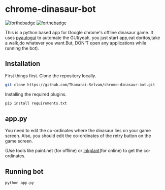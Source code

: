 # chrome-dinasaur-bot
[![forthebadge](https://forthebadge.com/images/badges/made-with-python.svg)](https://www.python.org/)
[![forthebadge](https://forthebadge.com/images/badges/check-it-out.svg)](https://github.com/Thamarai-Selvam/chrome-dinasaur-bot)

 This is a python based app for Google chrome's offline dinasaur game.
It uses [pyautogui](https://pyautogui.readthedocs.io/en/latest/) to automate the GUI(yeah, you just start app,eat doritos,take a walk,do whatever you want.But, DON'T open any applications while running the bot).

## Installation

 First things first.
   Clone the repository locally.
   ```sh
   git clone https://github.com/Thamarai-Selvam/chrome-dinasaur-bot.git
   ``` 
    
 Installing the required plugins.
   ```sh
   pip install requirements.txt
   ```
   
## app.py
 You need to edit the co-ordinates where the dinasaur lies on your game screen.
 Also, you should edit the co-ordinates of the retry button on the game screen.
 
 (Use tools like paint.net (for offline) or [inkplant](https://inkplant.com/tools/image-coordinates)(for online) to get the co-ordinates.
 
## Running bot

   ```sh
   python app.py
   ```
      
